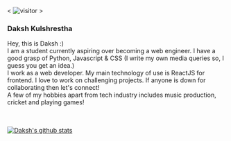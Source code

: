< ![visitor](https://visitor-badge.glitch.me/badge?page_id=DevDaksh.DevDaksh) >
 
### Daksh Kulshrestha

Hey, this is Daksh :)
<br>
I am a student currently aspiring over becoming a web engineer. I have a good grasp of Python, Javascript & CSS (I write my own media queries so, I guess you get an idea.)
<br>
I work as a web developer. My main technology of use is ReactJS for frontend. I love to work on challenging projects. If anyone is down for collaborating then let's connect!
<br>
A few of my hobbies apart from tech industry includes music production, cricket and playing games!
<br>
<br>
<br>

[![Daksh's github stats](https://github-readme-stats.vercel.app/api?username=DevDaksh&count_private=true&show_icons=true&theme=radical)](https://github.com/DevDaksh/github-readme-stats)

<!--
**DevDaksh/DevDaksh** is a ✨ _special_ ✨ repository because its `README.md` (this file) appears on your GitHub profile.

Here are some ideas to get you started:

- 🔭 I’m currently working on ...
- 🌱 I’m currently learning ...
- 👯 I’m looking to collaborate on ...
- 🤔 I’m looking for help with ...
- 💬 Ask me about ...
- 📫 How to reach me: ...
- 😄 Pronouns: ...
- ⚡ Fun fact: ...
-->
